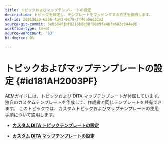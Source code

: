 ```yaml
---
title: トピックおよびマップテンプレートの設定
description: トピックを設定し、テンプレートをマッピングする方法を説明します。
exl-id: 2d813da9-6586-4b43-9c79-ff46a5e651a2
source-git-commit: 5e0584f1bf0216b8b00f00b9fe46fa682c244e08
workflow-type: tm+mt
source-wordcount: '63'
ht-degree: 0%

---
```


# トピックおよびマップテンプレートの設定 {#id181AH2003PF}

AEMガイドには、トピックおよび DITA マップテンプレートが付属しています。 独自のカスタムテンプレートを作成して、作成者と同じテンプレートを共有できます。 このトピックでは、カスタムトピックおよびマップテンプレートの使用手順について説明します。

- **[カスタム DITA トピックテンプレートの設定](conf-template-tags-custom-dita-topic-template.md)**

- **[カスタム DITA マップテンプレートの設定](conf-template-tags-custom-dita-map-templates.md)**
